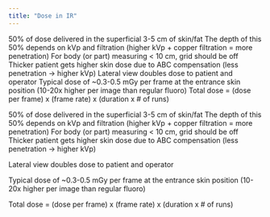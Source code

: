 ```yaml
---
title: "Dose in IR"
---
```

50% of dose delivered in the superficial 3-5 cm of skin/fat
The depth of this 50% depends on kVp and filtration (higher kVp + copper filtration = more penetration)
For body (or part) measuring &lt; 10 cm, grid should be off
Thicker patient gets higher skin dose due to ABC compensation (less penetration &#8594; higher kVp)
Lateral view doubles dose to patient and operator
Typical dose of ~0.3-0.5 mGy per frame at the entrance skin position (10-20x higher per image than regular fluoro)
Total dose = (dose per frame) x (frame rate) x (duration x # of runs)

50% of dose delivered in the superficial 3-5 cm of skin/fat
The depth of this 50% depends on kVp and filtration (higher kVp + copper filtration = more penetration)
For body (or part) measuring &lt; 10 cm, grid should be off
Thicker patient gets higher skin dose due to ABC compensation (less penetration &#8594; higher kVp)

Lateral view doubles dose to patient and operator

Typical dose of ~0.3-0.5 mGy per frame at the entrance skin position (10-20x higher per image than regular fluoro)

Total dose = (dose per frame) x (frame rate) x (duration x # of runs)

